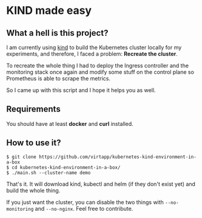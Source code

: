 # KIND made easy

## What a hell is this project?

I am currently using [kind](https://kind.sigs.k8s.io/) to build the Kubernetes cluster locally for my experiments, and therefore, I faced a problem: **Recreate the cluster**.

To recreate the whole thing I had to deploy the Ingress controller and the monitoring stack once again and modify some stuff on the control plane so Prometheus is able to scrape the metrics.

So I came up with this script and I hope it helps you as well.

## Requirements

You should have at least **docker** and **curl** installed.

## How to use it?

```
$ git clone https://github.com/virtapp/kubernetes-kind-environment-in-a-box
$ cd kubernetes-kind-environment-in-a-box/
$ ./main.sh --cluster-name demo
```

That's it. It will download kind, kubectl and helm (if they don't exist yet) and build the whole thing.

If you just want the cluster, you can disable the two things with `--no-monitoring` and `--no-nginx`.
Feel free to contribute.
